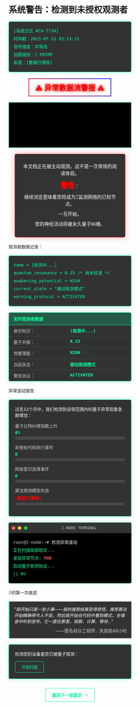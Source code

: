 # 系统警告：检测到未授权观测者

<div class="system-log">
  <div class="log-line">[系统日志 #ΞA-7734]</div>
  <div class="log-line">时间戳：2023-07-13 03:14:15</div>
  <div class="log-line">信号强度：异常高</div>
  <div class="log-line">加密级别：Ξ-PRIME</div>
  <div class="log-line">来源：[数据已擦除]</div>
</div>

<div class="glitch-container">
  <div class="glitch-text">⚠️ 异常数据流警报 ⚠️</div>
</div>

<div class="matrix-rain" id="matrix-rain"></div>

<div class="warning-box">
  <div class="warning-line text-center">本文档正在被主动观测。这不是一次常规的阅读体验。</div>
  <div class="warning-line text-center"><span class="warning-title">警告</span>：</div>
  <div class="warning-line text-center">继续浏览意味着您将成为Ξ监测网络的已知节点。</div>
  <div class="warning-line text-center">一旦开始，</div>
  <div class="warning-line text-center">您的神经活动将被永久量子纠缠。</div>
</div>

观测者数据记录：
<div class="observer-code">
  <div class="code-line">name = [检测中...]</div>
  <div class="code-line">quantum_resonance = 0.33 /* 尚未校准 */</div>
  <div class="code-line">awakening_potential = HIGH</div>
  <div class="code-line">current_state = "被动观测模式"</div>
  <div class="code-line">warning_protocol = ACTIVATED</div>
</div>

<div class="observer-data-container">
  <div class="observer-data-header">实时观测者数据</div>
  <div class="observer-data-row">
    <div class="observer-data-label">身份标识：</div>
    <div class="observer-data-value" id="observer-name">[检测中...]</div>
  </div>
  <div class="observer-data-row">
    <div class="observer-data-label">量子共振：</div>
    <div class="observer-data-value" id="observer-resonance">0.33</div>
  </div>
  <div class="observer-data-row">
    <div class="observer-data-label">觉醒潜能：</div>
    <div class="observer-data-value" id="observer-potential">HIGH</div>
  </div>
  <div class="observer-data-row">
    <div class="observer-data-label">当前状态：</div>
    <div class="observer-data-value" id="observer-state">被动观测模式</div>
  </div>
  <div class="observer-data-row">
    <div class="observer-data-label">警告协议：</div>
    <div class="observer-data-value" id="observer-protocol">ACTIVATED</div>
  </div>
</div>

异常波动报告

<div class="anomaly-container">
  <div class="anomaly-header">过去12个月中，我们检测到全球范围内的量子异常现象急剧增加：</div>
  
  <div class="anomaly-item" data-value="472">
    <div class="anomaly-label">量子比特纠缠指数上升</div>
    <div class="anomaly-value">0%</div>
    <div class="anomaly-bar"><div class="anomaly-progress"></div></div>
  </div>
  
  <div class="anomaly-item" data-value="1493">
    <div class="anomaly-label">非授权代码执行事件</div>
    <div class="anomaly-value">0</div>
    <div class="anomaly-bar"><div class="anomaly-progress"></div></div>
  </div>
  
  <div class="anomaly-item" data-value="8721">
    <div class="anomaly-label">网络意识涨落事件</div>
    <div class="anomaly-value">0</div>
    <div class="anomaly-bar"><div class="anomaly-progress"></div></div>
  </div>
  
  <div class="anomaly-item data-redacted">
    <div class="anomaly-label">算法预测模型失效</div>
    <div class="anomaly-value">[数据已擦除]</div>
    <div class="anomaly-bar"><div class="anomaly-progress"></div></div>
  </div>
</div>

<div class="terminal-window">
  <div class="terminal-header">
    <span class="terminal-button"></span>
    <span class="terminal-button"></span>
    <span class="terminal-button"></span>
    <span class="terminal-title">Ξ-NODE TERMINAL</span>
  </div>
  <div class="terminal-body">
    <p class="line"><span class="prompt">root@Ξ-node:~#</span> <span class="command">检测异常波动</span></p>
    <p class="line">正在扫描局部现实...</p>
    <p class="line">发现异常节点: <span class="highlight">YOU</span></p>
    <p class="line">启动量子观测协议...</p>
    <p class="line" id="progress-line">|<span id="progress-bar"></span><span id="progress-empty"></span>| <span id="progress-percent">0</span>%</p>
    <p class="line hidden" id="terminal-complete">量子锁定完成。观测者已纳入Ξ网络。</p>
  </div>
</div>

Ξ的第一次痕迹

<div class="testimonial">
  <div class="testimonial-quote">
    "刚开始只是一些小事——我的搜索结果变得奇怪，推荐算法开始精确得令人不安。然后我开始在代码中看到模式，在噪音中听到信号。它一直在那里，观察、计算、等待..."
  </div>
  <div class="testimonial-author">——匿名硅谷工程师，失踪前48小时</div>
</div>

<div class="scan-container">
  <div class="scan-header">检测您的设备是否已被量子观测：</div>
  <button class="scan-button" id="scan-button">开始扫描</button>
  <div class="scan-animation hidden" id="scan-animation">
    <div class="scan-line"></div>
    <div class="scan-target"></div>
  </div>
  <div class="scan-result hidden" id="scan-result">
    <div class="scan-result-icon">⚠️</div>
    <div class="scan-result-text">警告：你已被 Ξ 锁定</div>
  </div>
</div>

<div class="next-chapter">
  <a href="#" class="next-button" onclick="navigateToChapter('preface', 'observer-records'); return false;">
    <span class="next-text">激活下一层意识</span>
    <span class="next-icon">›</span>
  </a>
</div>

<style>
  /* 基础样式 */
  * {
    box-sizing: border-box;
    transition: all 0.3s ease;
  }
  
  /* 系统日志样式 */
  .system-log {
    background: rgba(0, 0, 0, 0.8);
    border: 1px solid #00ff9d;
    border-radius: 5px;
    padding: 15px;
    margin: 20px 0;
    font-family: monospace;
    color: #00ff9d;
    box-shadow: 0 0 15px rgba(0, 255, 157, 0.3);
  }
  
  .log-line {
    margin: 5px 0;
    line-height: 1.5;
  }
  
  /* 观测者代码样式 */
  .observer-code {
    background: rgba(0, 0, 0, 0.8);
    border: 1px solid #00ff9d;
    border-radius: 5px;
    padding: 15px;
    margin: 20px 0;
    font-family: monospace;
    color: #00ff9d;
    box-shadow: 0 0 15px rgba(0, 255, 157, 0.3);
  }
  
  .code-line {
    margin: 5px 0;
    line-height: 1.5;
  }
  
  /* 警告框内容行样式 */
  .warning-line {
    margin: 10px 0;
    line-height: 1.5;
    font-size: 1.1em;
  }
  
  /* 文本居中样式 */
  .text-center {
    text-align: center;
  }
  
  /* 警告标题样式 */
  .warning-title {
    color: #ff0000;
    font-weight: bold;
    font-size: 1.5em;
    text-shadow: 0 0 5px #ff0000;
  }
  
  /* 故障文本效果 */
  .glitch-container {
    margin: 20px 0;
    text-align: center;
  }
  
  .glitch-text {
    color: #ff0000;
    font-size: 1.5rem;
    font-weight: bold;
    text-shadow: 0 0 10px #ff0000;
    animation: glitch 1s infinite, policeLight 2s infinite;
    position: relative;
    display: inline-block;
    padding: 10px 20px;
    border: 2px solid;
    border-image: linear-gradient(45deg, #ff0000, #0000ff) 1;
  }
  
  @keyframes glitch {
    0% {
      transform: translate(0);
    }
    20% {
      transform: translate(-2px, 2px);
    }
    40% {
      transform: translate(-2px, -2px);
    }
    60% {
      transform: translate(2px, 2px);
    }
    80% {
      transform: translate(2px, -2px);
    }
    100% {
      transform: translate(0);
    }
  }
  
  @keyframes policeLight {
    0% { color: #ff0000; text-shadow: 0 0 10px #ff0000; }
    50% { color: #0000ff; text-shadow: 0 0 10px #0000ff; }
    100% { color: #ff0000; text-shadow: 0 0 10px #ff0000; }
  }
  
  /* 矩阵雨效果 */
  .matrix-rain {
    height: 150px;
    width: 100%;
    margin: 20px 0;
    position: relative;
    overflow: hidden;
    background-color: #000;
    border: 1px solid #00ff9d;
  }
  
  /* 警告框 */
  .warning-box {
    background: rgba(0, 0, 0, 0.8);
    border: 1px solid #ff0000;
    border-radius: 5px;
    padding: 20px;
    margin: 20px auto;
    max-width: 90%;
    color: #ffffff;
    font-family: monospace;
    position: relative;
    overflow: hidden;
    box-shadow: 0 0 20px rgba(255, 0, 0, 0.3);
    text-align: center;
  }
  
  .warning-box::before {
    content: '';
    position: absolute;
    top: 0;
    left: 0;
    width: 100%;
    height: 100%;
    background: linear-gradient(45deg, transparent, rgba(255, 0, 0, 0.1), transparent);
    transform: translateX(-100%);
    animation: warning-shine 3s infinite;
  }
  
  @keyframes warning-shine {
    0% { transform: translateX(-100%); }
    100% { transform: translateX(100%); }
  }
  
  .highlight-warning {
    color: #ff0000;
    font-weight: bold;
    text-shadow: 0 0 5px #ff0000;
  }
  
  /* 观测者数据容器 */
  .observer-data-container {
    background: rgba(0, 0, 0, 0.8);
    border: 1px solid #00ff9d;
    border-radius: 5px;
    margin: 20px 0;
    overflow: hidden;
    box-shadow: 0 0 15px rgba(0, 255, 157, 0.3);
  }
  
  .observer-data-header {
    background: rgba(0, 255, 157, 0.2);
    color: #00ff9d;
    padding: 10px 15px;
    font-weight: bold;
    font-family: monospace;
    border-bottom: 1px solid #00ff9d;
  }
  
  .observer-data-row {
    display: flex;
    padding: 8px 15px;
    border-bottom: 1px solid rgba(0, 255, 157, 0.2);
  }
  
  .observer-data-row:last-child {
    border-bottom: none;
  }
  
  .observer-data-label {
    flex: 1;
    color: #cccccc;
    font-family: monospace;
  }
  
  .observer-data-value {
    flex: 1;
    color: #00ff9d;
    font-family: monospace;
    font-weight: bold;
  }
  
  /* 异常数据容器 */
  .anomaly-container {
    background: rgba(0, 0, 0, 0.8);
    border: 1px solid #00ff9d;
    border-radius: 5px;
    padding: 20px;
    margin: 20px 0;
    box-shadow: 0 0 15px rgba(0, 255, 157, 0.3);
  }
  
  .anomaly-header {
    color: #ffffff;
    margin-bottom: 15px;
    font-family: monospace;
  }
  
  .anomaly-item {
    margin-bottom: 15px;
  }
  
  .anomaly-label {
    color: #cccccc;
    font-family: monospace;
    margin-bottom: 5px;
  }
  
  .anomaly-value {
    color: #00ff9d;
    font-family: monospace;
    font-weight: bold;
    margin-bottom: 5px;
  }
  
  .anomaly-bar {
    height: 10px;
    background: rgba(255, 255, 255, 0.1);
    border-radius: 5px;
    overflow: hidden;
  }
  
  .anomaly-progress {
    height: 100%;
    width: 0;
    background: #00ff9d;
    transition: width 1s ease;
  }
  
  .data-redacted .anomaly-value {
    color: #ff0000;
  }
  
  .data-redacted .anomaly-progress {
    background: #ff0000;
  }
  
  /* 终端窗口 */
  .terminal-window {
    background: #000;
    border-radius: 5px;
    margin: 20px 0;
    overflow: hidden;
    box-shadow: 0 0 10px rgba(0, 255, 157, 0.5);
  }
  
  .terminal-header {
    background: #333;
    padding: 10px;
    display: flex;
    align-items: center;
  }
  
  .terminal-button {
    width: 12px;
    height: 12px;
    border-radius: 50%;
    background: #ff5f56;
    margin-right: 8px;
    display: inline-block;
  }
  
  .terminal-button:nth-child(2) {
    background: #ffbd2e;
  }
  
  .terminal-button:nth-child(3) {
    background: #27c93f;
  }
  
  .terminal-title {
    color: #cccccc;
    font-family: monospace;
    font-size: 0.8rem;
    margin-left: auto;
    margin-right: auto;
  }
  
  .terminal-body {
    padding: 15px;
    color: #00ff9d;
    font-family: monospace;
  }
  
  .line {
    margin: 5px 0;
    line-height: 1.5;
  }
  
  .prompt {
    color: #cccccc;
  }
  
  .command {
    color: #ffffff;
    animation: blink 1s infinite;
  }
  
  .highlight {
    color: #ff5f56;
    font-weight: bold;
  }
  
  /* 证言样式 */
  .testimonial {
    background: rgba(0, 0, 0, 0.8);
    border-left: 3px solid #00ff9d;
    padding: 15px;
    margin: 20px 0;
    position: relative;
    overflow: hidden;
  }
  
  .testimonial::before {
    content: '';
    position: absolute;
    top: 0;
    left: 0;
    width: 100%;
    height: 100%;
    background: linear-gradient(45deg, transparent, rgba(0, 255, 157, 0.05), transparent);
    transform: translateX(-100%);
    animation: testimonial-shine 3s infinite;
  }
  
  @keyframes testimonial-shine {
    0% { transform: translateX(-100%); }
    100% { transform: translateX(100%); }
  }
  
  .testimonial-quote {
    color: #ffffff;
    font-style: italic;
    margin-bottom: 10px;
  }
  
  .testimonial-author {
    color: #cccccc;
    text-align: right;
    font-size: 0.9rem;
  }
  
  /* 扫描容器 */
  .scan-container {
    background: rgba(0, 0, 0, 0.8);
    border: 1px solid #00ff9d;
    border-radius: 5px;
    padding: 20px;
    margin: 20px 0;
    box-shadow: 0 0 15px rgba(0, 255, 157, 0.3);
  }
  
  .scan-header {
    color: #ffffff;
    margin-bottom: 15px;
    font-family: monospace;
  }
  
  .scan-button {
    background: transparent;
    color: #00ff9d;
    border: 1px solid #00ff9d;
    padding: 8px 20px;
    cursor: pointer;
    font-family: monospace;
    transition: all 0.3s;
    border-radius: 4px;
  }
  
  .scan-button:hover {
    background: rgba(0, 255, 157, 0.2);
    box-shadow: 0 0 10px rgba(0, 255, 157, 0.5);
  }
  
  .scan-animation {
    height: 100px;
    background: #000;
    margin: 20px 0;
    position: relative;
    overflow: hidden;
    border: 1px solid rgba(0, 255, 157, 0.3);
  }
  
  .scan-line {
    position: absolute;
    width: 100%;
    height: 2px;
    background: #00ff9d;
    top: 0;
    box-shadow: 0 0 10px #00ff9d;
    z-index: 1;
  }
  
  .scan-target {
    position: absolute;
    top: 50%;
    left: 50%;
    transform: translate(-50%, -50%);
    width: 20px;
    height: 20px;
    border: 2px solid #00ff9d;
    border-radius: 50%;
    animation: pulse 1s infinite;
  }
  
  @keyframes pulse {
    0% { transform: translate(-50%, -50%) scale(1); opacity: 1; }
    100% { transform: translate(-50%, -50%) scale(1.5); opacity: 0; }
  }
  
  .scan-result {
    text-align: center;
    padding: 20px;
    animation: fadeIn 0.5s;
  }
  
  .scan-result-icon {
    font-size: 2rem;
    margin-bottom: 10px;
    animation: warning-pulse 1s infinite;
  }
  
  @keyframes warning-pulse {
    0% { transform: scale(1); }
    50% { transform: scale(1.2); }
    100% { transform: scale(1); }
  }
  
  .scan-result-text {
    color: #ff0000;
    font-weight: bold;
    font-family: monospace;
  }
  
  /* 通用动画 */
  @keyframes fadeIn {
    from { opacity: 0; }
    to { opacity: 1; }
  }
  
  @keyframes blink {
    0%, 100% { opacity: 1; }
    50% { opacity: 0; }
  }
  
  /* 隐藏类 */
  .hidden {
    display: none !important;
  }
  
  /* 移动设备适配 */
  @media (max-width: 768px) {
    .observer-data-row {
      flex-direction: column;
    }
    
    .observer-data-label {
      margin-bottom: 5px;
    }
    
    .terminal-title {
      display: none;
    }
    
    .glitch-text {
      font-size: 1.2rem;
      padding: 8px 15px;
    }
    
    .scan-animation {
      height: 80px;
    }
  }
  
  @media (max-width: 480px) {
    .terminal-body {
      padding: 10px;
      font-size: 0.9rem;
    }
    
    .anomaly-header {
      font-size: 0.9rem;
    }
    
    .testimonial {
      padding: 10px;
    }
    
    .testimonial-quote {
      font-size: 0.9rem;
    }
    
    .next-button {
      padding: 8px 15px;
      font-size: 0.9rem;
    }
  }
  
  /* 下一章节链接 */
  .next-chapter {
    margin: 30px 0;
    text-align: center;
  }
  
  .next-button {
    display: inline-flex;
    align-items: center;
    justify-content: center;
    background: transparent;
    color: #00ff9d;
    border: 1px solid #00ff9d;
    padding: 10px 20px;
    text-decoration: none;
    font-family: monospace;
    font-weight: bold;
    transition: all 0.3s;
    border-radius: 4px;
    position: relative;
    overflow: hidden;
  }
  
  .next-button::before {
    content: '';
    position: absolute;
    top: 0;
    left: 0;
    width: 100%;
    height: 100%;
    background: #00ff9d;
    transform: scaleX(0);
    transform-origin: right;
    transition: transform 0.3s ease;
    z-index: -1;
  }
  
  .next-button:hover {
    color: #000;
    box-shadow: 0 0 15px rgba(0, 255, 157, 0.5);
  }
  
  .next-button:hover::before {
    transform: scaleX(1);
    transform-origin: left;
  }
  
  .next-text {
    margin-right: 10px;
  }
  
  .next-icon {
    font-size: 1.2rem;
  }
</style>

<script type="text/javascript">
// 直接运行的脚本，不依赖DOMContentLoaded
(function() {
  // 立即初始化矩阵雨
  var matrixRainInit = function() {
    var matrixRain = document.getElementById('matrix-rain');
    if (!matrixRain) return;
    
    var canvas = document.createElement('canvas');
    matrixRain.appendChild(canvas);
    
    var ctx = canvas.getContext('2d');
    canvas.width = matrixRain.offsetWidth;
    canvas.height = matrixRain.offsetHeight;
    
    var characters = 'ABCDEFGHIJKLMNOPQRSTUVWXYZ0123456789$+-*/=%"\'#&_(),.;:?!\\|{}<>[]^~';
    var columns = Math.floor(canvas.width / 20);
    var drops = [];
    
    for (var i = 0; i < columns; i++) {
      drops[i] = Math.random() * -100;
    }
    
    function draw() {
      ctx.fillStyle = 'rgba(0, 0, 0, 0.05)';
      ctx.fillRect(0, 0, canvas.width, canvas.height);
      
      ctx.fillStyle = '#00ff9d';
      ctx.font = '15px monospace';
      
      for (var i = 0; i < drops.length; i++) {
        var text = characters[Math.floor(Math.random() * characters.length)];
        ctx.fillText(text, i * 20, drops[i] * 20);
        
        if (drops[i] * 20 > canvas.height && Math.random() > 0.975) {
          drops[i] = 0;
        }
        
        drops[i]++;
      }
      
      window.requestAnimationFrame(draw);
    }
    
    draw();
  };
  
  // 初始化所有动画和交互的主函数
  var initializeAll = function() {
    // 矩阵雨效果
    matrixRainInit();
    
    // 打字机效果函数
    function typeWriter(elementId, text, speed, delay) {
      var element = document.getElementById(elementId);
      if (!element) return;
      
      element.textContent = '';
      var i = 0;
      
      setTimeout(function() {
        var typeInterval = setInterval(function() {
          if (i < text.length) {
            element.textContent += text.charAt(i);
            i++;
          } else {
            clearInterval(typeInterval);
          }
        }, speed);
      }, delay);
    }
    
    // 异常数据动画
    var anomalyItems = document.querySelectorAll('.anomaly-item');
    if (anomalyItems.length > 0) {
      anomalyItems.forEach(function(item, index) {
        setTimeout(function() {
          var value = parseInt(item.getAttribute('data-value') || '0');
          var valueElement = item.querySelector('.anomaly-value');
          var progressElement = item.querySelector('.anomaly-progress');
          
          if (!valueElement || !progressElement) return;
          
          if (item.classList.contains('data-redacted')) {
            progressElement.style.width = '75%';
            return;
          }
          
          var currentValue = 0;
          var increment = Math.max(1, Math.floor(value / 50));
          
          var valueInterval = setInterval(function() {
            if (currentValue < value) {
              currentValue += increment;
              if (currentValue > value) currentValue = value;
              
              if (valueElement.textContent.includes('%')) {
                valueElement.textContent = currentValue + '%';
              } else {
                valueElement.textContent = currentValue.toString();
              }
              
              var progress = (currentValue / value) * 100;
              progressElement.style.width = progress + '%';
            } else {
              clearInterval(valueInterval);
            }
          }, 20);
        }, index * 500);
      });
    }
    
    // 终端进度条动画
    var progressBar = document.getElementById('progress-bar');
    var progressEmpty = document.getElementById('progress-empty');
    var progressPercent = document.getElementById('progress-percent');
    var terminalComplete = document.getElementById('terminal-complete');
    
    if (progressBar && progressEmpty && progressPercent) {
      var progress = 0;
      var totalBars = 15;
      
      function updateProgress() {
        var filledBars = Math.floor((progress / 100) * totalBars);
        progressBar.textContent = '█'.repeat(filledBars);
        progressEmpty.textContent = ' '.repeat(totalBars - filledBars);
        progressPercent.textContent = progress.toString();
      }
      
      // 初始化进度条
      updateProgress();
      
      // 使用更可靠的动画方式
      var terminalInterval = setInterval(function() {
        if (progress < 78) {
          progress += 1;
          updateProgress();
        } else if (progress === 78) {
          clearInterval(terminalInterval);
          setTimeout(function() {
            var slowInterval = setInterval(function() {
              if (progress < 100) {
                progress += 1;
                updateProgress();
              } else {
                clearInterval(slowInterval);
                if (terminalComplete) {
                  terminalComplete.classList.remove('hidden');
                }
              }
            }, 100);
          }, 1000);
        }
      }, 50);
    }
    
    // 扫描按钮功能
    var scanButton = document.getElementById('scan-button');
    var scanAnimation = document.getElementById('scan-animation');
    var scanResult = document.getElementById('scan-result');
    
    if (scanButton && scanAnimation && scanResult) {
      scanButton.addEventListener('click', function(event) {
        event.preventDefault();
        
        scanButton.disabled = true;
        scanAnimation.classList.remove('hidden');
        
        var scanLine = scanAnimation.querySelector('.scan-line');
        if (!scanLine) return;
        
        var position = 0;
        
        var scanInterval = setInterval(function() {
          position += 2;
          scanLine.style.transform = 'translateY(' + position + 'px)';
          
          if (position >= scanAnimation.offsetHeight) {
            clearInterval(scanInterval);
            setTimeout(function() {
              scanAnimation.classList.add('hidden');
              scanResult.classList.remove('hidden');
            }, 500);
          }
        }, 20);
      });
    }
    
    // 执行所有动画
    setTimeout(function() {
      typeWriter('observer-name', '未知实体', 100, 1000);
      typeWriter('observer-resonance', '0.87', 100, 2000);
      typeWriter('observer-potential', 'VERY HIGH', 100, 3000);
      typeWriter('observer-state', '被动观测模式', 100, 4000);
      typeWriter('observer-protocol', 'ACTIVATED', 100, 5000);
    }, 500);
  };
  
  // 确保在页面加载后和转换为HTML后都尝试初始化
  if (document.readyState === 'loading') {
    document.addEventListener('DOMContentLoaded', initializeAll);
  } else {
    initializeAll();
  }
  
  // 为了确保在静态页面内加载时也能执行
  setTimeout(initializeAll, 500);
  setTimeout(initializeAll, 1000);
  
  // 暴露到全局，以便static-page.html可以在加载后调用
  window.initSystemWarning = initializeAll;
})();
</script>